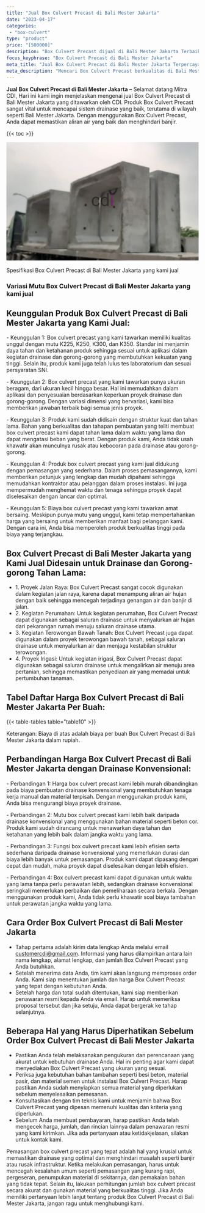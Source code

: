 ```yaml
---
title: "Jual Box Culvert Precast di Bali Mester Jakarta"
date: "2023-04-17"
categories:
 - "box-culvert"
type: "product"
price: "[500000]"
description: "Box Culvert Precast dijual di Bali Mester Jakarta Terbaik. Box Culvert Precast ini merupakan pilihan prima dalam proyek pembangunan sebagai bahan infrastruktur yang kuat dan unggul. Hubungi kami untuk konsultasi mendalam."
focus_keyphrase: "Box Culvert Precast di Bali Mester Jakarta"
meta_title: "Jual Box Culvert Precast di Bali Mester Jakarta Terpercaya - CDI"
meta_description: "Mencari Box Culvert Precast berkualitas di Bali Mester Jakarta? Kami adalah solusi tepat dengan solusi terbaik. Klik untuk penawaran istimewa."
---
```


**Jual Box Culvert Precast di Bali Mester Jakarta** – Selamat datang Mitra CDI, Hari ini kami ingin menjelaskan mengenai jual Box Culvert Precast di Bali Mester Jakarta yang ditawarkan oleh CDI. Produk Box Culvert Precast sangat vital untuk mencapai sistem drainase yang baik, terutama di wilayah seperti Bali Mester Jakarta. Dengan menggunakan Box Culvert Precast, Anda dapat memastikan aliran air yang baik dan menghindari banjir.

{{< toc >}}

![Jual Box Culvert Precast di Bali Mester Jakarta](/images/box-culvert/box-culvert-06.jpg)

Spesifikasi Box Culvert Precast di Bali Mester Jakarta yang kami jual

### Variasi Mutu Box Culvert Precast di Bali Mester Jakarta yang kami jual 

## Keunggulan Produk Box Culvert Precast di Bali Mester Jakarta yang Kami Jual:

\- Keunggulan 1: Box culvert precast yang kami tawarkan memiliki kualitas unggul dengan mutu K225, K250, K300, dan K350. Standar ini menjamin daya tahan dan ketahanan produk sehingga sesuai untuk aplikasi dalam kegiatan drainase dan gorong-gorong yang membutuhkan kekuatan yang tinggi. Selain itu, produk kami juga telah lulus tes laboratorium dan sesuai persyaratan SNI.

\- Keunggulan 2: Box culvert precast yang kami tawarkan punya ukuran beragam, dari ukuran kecil hingga besar. Hal ini memudahkan dalam aplikasi dan penyesuaian berdasarkan keperluan proyek drainase dan gorong-gorong. Dengan variasi dimensi yang bervariasi, kami bisa memberikan jawaban terbaik bagi semua jenis proyek.

\- Keunggulan 3: Produk kami sudah didisain dengan struktur kuat dan tahan lama. Bahan yang berkualitas dan tahapan pembuatan yang teliti membuat box culvert precast kami dapat tahan lama dalam waktu yang lama dan dapat mengatasi beban yang berat. Dengan produk kami, Anda tidak usah khawatir akan munculnya rusak atau kebocoran pada drainase atau gorong-gorong.

\- Keunggulan 4: Produk box culvert precast yang kami jual didukung dengan pemasangan yang sederhana. Dalam proses pemasangannya, kami memberikan petunjuk yang lengkap dan mudah dipahami sehingga memudahkan kontraktor atau pelanggan dalam proses instalasi. Ini juga mempermudah menghemat waktu dan tenaga sehingga proyek dapat diselesaikan dengan lancar dan optimal.

\- Keunggulan 5: Biaya box culvert precast yang kami tawarkan amat bersaing. Meskipun punya mutu yang unggul, kami tetap mempertahankan harga yang bersaing untuk memberikan manfaat bagi pelanggan kami. Dengan cara ini, Anda bisa memperoleh produk berkualitas tinggi pada biaya yang terjangkau.

## Box Culvert Precast di Bali Mester Jakarta yang Kami Jual Didesain untuk Drainase dan Gorong-gorong Tahan Lama:

*   1\. Proyek Jalan Raya: Box Culvert Precast sangat cocok digunakan dalam kegiatan jalan raya, karena dapat menampung aliran air hujan dengan baik sehingga mencegah terjadinya genangan air dan banjir di jalan.
*   2\. Kegiatan Perumahan: Untuk kegiatan perumahan, Box Culvert Precast dapat digunakan sebagai saluran drainase untuk menyalurkan air hujan dari pekarangan rumah menuju saluran drainase utama.
*   3\. Kegiatan Terowongan Bawah Tanah: Box Culvert Precast juga dapat digunakan dalam proyek terowongan bawah tanah, sebagai saluran drainase untuk menyalurkan air dan menjaga kestabilan struktur terowongan.
*   4\. Proyek Irigasi: Untuk kegiatan irigasi, Box Culvert Precast dapat digunakan sebagai saluran drainase untuk mengalirkan air menuju area pertanian, sehingga memastikan penyediaan air yang memadai untuk pertumbuhan tanaman.

## Tabel Daftar Harga Box Culvert Precast di Bali Mester Jakarta Per Buah:

{{< table-tables table="table10" >}}

Keterangan: Biaya di atas adalah biaya per buah Box Culvert Precast di Bali Mester Jakarta dalam rupiah.

## Perbandingan Harga Box Culvert Precast di Bali Mester Jakarta dengan Drainase Konvensional:

\- Perbandingan 1: Harga box culvert precast kami lebih murah dibandingkan pada biaya pembuatan drainase konvensional yang membutuhkan tenaga kerja manual dan material terpisah. Dengan menggunakan produk kami, Anda bisa mengurangi biaya proyek drainase.

\- Perbandingan 2: Mutu box culvert precast kami lebih baik daripada drainase konvensional yang menggunakan bahan material seperti beton cor. Produk kami sudah dirancang untuk menawarkan daya tahan dan ketahanan yang lebih baik dalam jangka waktu yang lama.

\- Perbandingan 3: Fungsi box culvert precast kami lebih efisien serta sederhana daripada drainase konvensional yang memerlukan durasi dan biaya lebih banyak untuk pemasangan. Produk kami dapat dipasang dengan cepat dan mudah, maka proyek dapat diselesaikan dengan lebih efisien.

\- Perbandingan 4: Box culvert precast kami dapat digunakan untuk waktu yang lama tanpa perlu perawatan lebih, sedangkan drainase konvensional seringkali memerlukan perbaikan dan pemeliharaan secara berkala. Dengan menggunakan produk kami, Anda tidak perlu khawatir soal biaya tambahan untuk perawatan jangka waktu yang lama.

## Cara Order Box Culvert Precast di Bali Mester Jakarta

*   Tahap pertama adalah kirim data lengkap Anda melalui email customercdi@gmail.com. Informasi yang harus dilampirkan antara lain nama lengkap, alamat lengkap, dan jumlah Box Culvert Precast yang Anda butuhkan.
*   Setelah menerima data Anda, tim kami akan langsung memproses order Anda. Kami siap menentukan jumlah dan harga Box Culvert Precast yang tepat dengan kebutuhan Anda.
*   Setelah harga dan total sudah ditentukan, kami siap memberikan penawaran resmi kepada Anda via email. Harap untuk memeriksa proposal tersebut dan jika setuju, Anda dapat bergerak ke tahap selanjutnya.

## Beberapa Hal yang Harus Diperhatikan Sebelum Order Box Culvert Precast di Bali Mester Jakarta

*   Pastikan Anda telah melaksanakan pengukuran dan perencanaan yang akurat untuk kebutuhan drainase Anda. Hal ini penting agar kami dapat menyediakan Box Culvert Precast yang ukuran yang sesuai.
*   Periksa juga kebutuhan bahan tambahan seperti besi beton, material pasir, dan material semen untuk instalasi Box Culvert Precast. Harap pastikan Anda sudah menyiapkan semua material yang diperlukan sebelum menyelesaikan pemesanan.
*   Konsultasikan dengan tim teknis kami untuk menjamin bahwa Box Culvert Precast yang dipesan memenuhi kualitas dan kriteria yang diperlukan.
*   Sebelum Anda membuat pembayaran, harap pastikan Anda telah mengecek harga, jumlah, dan rincian lainnya dalam penawaran resmi yang kami kirimkan. Jika ada pertanyaan atau ketidakjelasan, silakan untuk kontak kami.

Pemasangan box culvert precast yang tepat adalah hal yang krusial untuk memastikan drainase yang optimal dan menghindari masalah seperti banjir atau rusak infrastruktur. Ketika melakukan pemasangan, harus untuk mencegah kesalahan umum seperti pemasangan yang kurang rapi, pergeseran, penumpukan material di sekitarnya, dan pemakaian bahan yang tidak tepat. Selain itu, lakukan perhitungan jumlah box culvert precast secara akurat dan gunakan material yang berkualitas tinggi. Jika Anda memiliki pertanyaan lebih lanjut tentang produk Box Culvert Precast di Bali Mester Jakarta, jangan ragu untuk menghubungi kami.